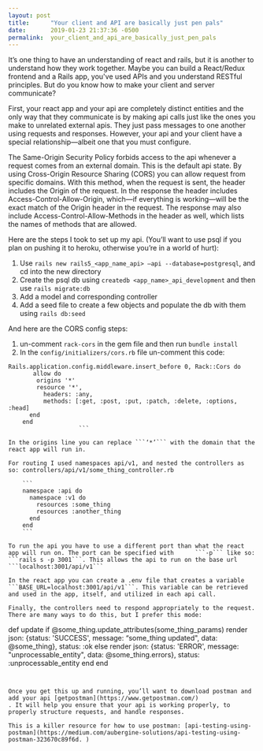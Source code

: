 ```yaml
---
layout: post
title:      "Your client and API are basically just pen pals"
date:       2019-01-23 21:37:36 -0500
permalink:  your_client_and_api_are_basically_just_pen_pals
---
```



It’s one thing to have an understanding of react and rails, but it is another to understand how they work together. Maybe you can build a React/Redux frontend and a Rails app, you've used APIs and you understand RESTful principles. But do you know how to make your client and server communicate?

First, your react app and your api are completely distinct entities and the only way that they communicate is by making api calls just like the ones you make to unrelated external apis. They just pass messages to one another using requests and responses.  However, your api and your client have a special relationship—albeit one that you must configure.

The Same-Origin Security Policy forbids access to the api whenever a request comes from an external domain. This is the default api state. By using Cross-Origin Resource Sharing (CORS) you can allow request from specific domains. With this method, when the request is sent, the header includes the Origin of the request. In the response the header includes Access-Control-Allow-Origin, which—if everything is working—will be the exact match of the Origin header in the request. The response may also include Access-Control-Allow-Methods in the header as well, which lists the names of methods that are allowed.

Here are the steps I took to set up my api. (You’ll want to use psql if you plan on pushing it to heroku, otherwise you’re in a world of hurt):                                                                                                                                                                                 
1. Use ```rails new rails5_<app_name_api> —api --database=postgresql```, and cd into the new directory
2. Create the psql db using ```createdb <app_name>_api_development``` and then use ```rails migrate:db```
3. Add a model and corresponding controller
4. Add a seed file to create a few objects and populate the db with them using ```rails db:seed```

And here are the CORS config steps:
1. un-comment ```rack-cors``` in the gem file and then run ```bundle install```
2. In the ```config/initializers/cors.rb``` file un-comment this code:
```
Rails.application.config.middleware.insert_before 0, Rack::Cors do
       allow do
        origins '*'
		resource '*',
          headers: :any,
          methods: [:get, :post, :put, :patch, :delete, :options, :head]   
	  end   
	end
					```

In the origins line you can replace ```‘*’``` with the domain that the react app will run in.

For routing I used namespaces api/v1, and nested the controllers as so: controllers/api/v1/some_thing_controller.rb

	```
	namespace :api do
	  namespace :v1 do
	    resources :some_thing
	    resources :another_thing
	  end
	end
	```

To run the api you have to use a different port than what the react app will run on. The port can be specified with      ```-p``` like so:
```rails s -p 3001```. This allows the api to run on the base url ```localhost:3001/api/v1```

In the react app you can create a .env file that creates a variable ```BASE_URL=localhost:3001/api/v1```. This variable can be retrieved and used in the app, itself, and utilized in each api call.

Finally, the controllers need to respond appropriately to the request. There are many ways to do this, but I prefer this mode:

```
def update
	if @some_thing.update_attributes(some_thing_params)
		render json: {status: 'SUCCESS', message: “some_thing updated", data: @some_thing}, status: :ok
	else
		render json: {status: 'ERROR', message: "unprocessable_entity", data: @some_thing.errors}, 
		status:  :unprocessable_entity
	end
end
```


Once you get this up and running, you’ll want to download postman and add your api [getpostman](https://www.getpostman.com/)
. It will help you ensure that your api is working properly, to properly structure requests, and handle responses.

This is a killer resource for how to use postman: [api-testing-using-postman](https://medium.com/aubergine-solutions/api-testing-using-postman-323670c89f6d. )



